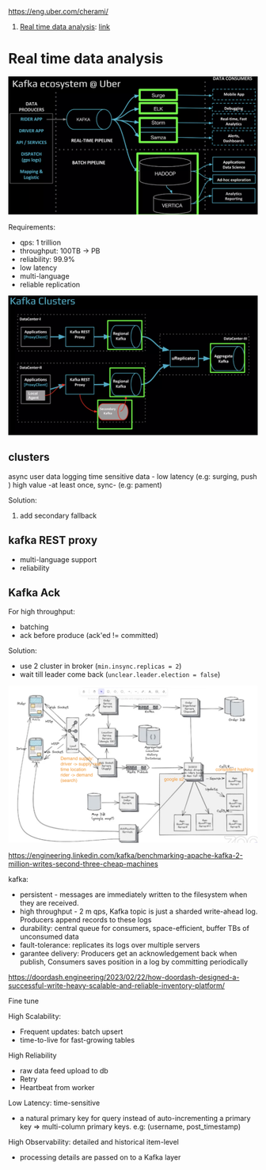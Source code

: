  https://eng.uber.com/cherami/

1. [Real time data analysis](#real-time-data-analysis): [link](https://www.slideshare.net/AnkurBansal50/uber-real-time-data-analytics)

 # Real time data analysis
![](../pics/Kakfa-uber.png)

Requirements:
- qps: 1 trillion
- throughput: 100TB -> PB
- reliability: 99.9%
- low latency
- multi-language
- reliable replication

![](../pics/uber-kafka-cluster.png)

## clusters
async user data
logging
time sensitive data - low latency (e.g: surging, push )
high value -at least once, sync- (e.g: pament)

Solution:
1. add secondary fallback

## kafka REST proxy
- multi-language support
- reliability


## Kafka Ack
For high throughput:
- batching
- ack before produce (ack'ed != committed)

Solution:
- use 2 cluster in broker (`min.insync.replicas = 2`)
- wait till leader come back (`unclear.leader.election = false`)


![](../pics/uber-sys-design.png)


https://engineering.linkedin.com/kafka/benchmarking-apache-kafka-2-million-writes-second-three-cheap-machines

kafka:
* persistent - messages are immediately written to the filesystem when they are received.
* high throughput - 2 m qps, Kafka topic is just a sharded write-ahead log. Producers append records to these logs
* durability: central queue for consumers, space-efficient, buffer TBs of unconsumed data
* fault-tolerance: replicates its logs over multiple servers
* garantee delivery: Producers get an acknowledgement back when publish, Consumers saves position in a log by committing periodically


https://doordash.engineering/2023/02/22/how-doordash-designed-a-successful-write-heavy-scalable-and-reliable-inventory-platform/

Fine tune

High Scalability:
- Frequent updates: batch upsert
- time-to-live for fast-growing tables

High Reliability
- raw data feed upload to db
- Retry
- Heartbeat from worker

Low Latency: time-sensitive
- a natural primary key for query instead of auto-incrementing a primary key => multi-column primary keys. e.g: (username, post_timestamp)

High Observability: detailed and historical item-level
- processing details are passed on to a Kafka layer
